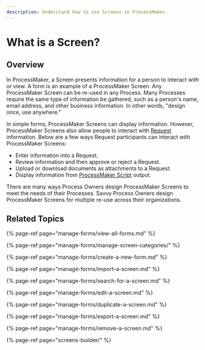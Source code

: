 ```yaml
---
description: Understand how to use Screens in ProcessMaker.
---
```


# What is a Screen?

## Overview

In ProcessMaker, a Screen presents information for a person to interact with or view. A form is an example of a ProcessMaker Screen. Any ProcessMaker Screen can be re-used in any Process. Many Processes require the same type of information be gathered, such as a person's name, email address, and other business information. In other words, "design once, use anywhere."

In simple forms, ProcessMaker Screens can display information. However, ProcessMaker Screens also allow people to interact with [Request](../../using-processmaker/requests/what-is-a-request.md) information. Below are a few ways Request participants can interact with ProcessMaker Screens:

* Enter information into a Request.
* Review information and then approve or reject a Request.
* Upload or download documents as attachments to a Request.
* Display information from [ProcessMaker Script](../scripts/what-is-a-script.md) output.

There are many ways Process Owners design ProcessMaker Screens to meet the needs of their Processes. Savvy Process Owners design ProcessMaker Screens for multiple re-use across their organizations.

## Related Topics

{% page-ref page="manage-forms/view-all-forms.md" %}

{% page-ref page="manage-forms/manage-screen-categories/" %}

{% page-ref page="manage-forms/create-a-new-form.md" %}

{% page-ref page="manage-forms/import-a-screen.md" %}

{% page-ref page="manage-forms/search-for-a-screen.md" %}

{% page-ref page="manage-forms/edit-a-screen.md" %}

{% page-ref page="manage-forms/duplicate-a-screen.md" %}

{% page-ref page="manage-forms/export-a-screen.md" %}

{% page-ref page="manage-forms/remove-a-screen.md" %}

{% page-ref page="screens-builder/" %}

